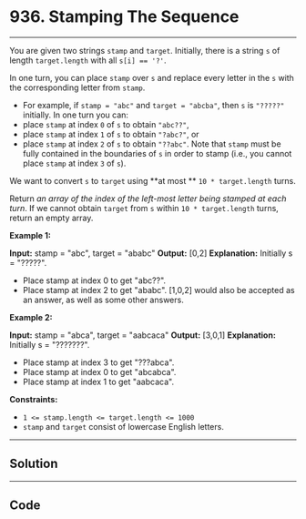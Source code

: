 # 936. Stamping The Sequence

---

You are given two strings `stamp` and `target`. Initially, there is a string `s` of length `target.length` with all `s[i] == '?'`.

In one turn, you can place `stamp` over `s` and replace every letter in the `s` with the corresponding letter from `stamp`.

  * For example, if `stamp = "abc"` and `target = "abcba"`, then `s` is `"?????"` initially. In one turn you can: 
* place `stamp` at index `0` of `s` to obtain `"abc??"`,
* place `stamp` at index `1` of `s` to obtain `"?abc?"`, or
* place `stamp` at index `2` of `s` to obtain `"??abc"`.
Note that `stamp` must be fully contained in the boundaries of `s` in order to stamp (i.e., you cannot place `stamp` at index `3` of `s`).



We want to convert `s` to `target` using **at most ** `10 * target.length` turns.

Return _an array of the index of the left-most letter being stamped at each turn_. If we cannot obtain `target` from `s` within `10 * target.length` turns, return an empty array.

 

**Example 1:**


**Input:** stamp = "abc", target = "ababc"
**Output:** [0,2]
**Explanation:** Initially s = "?????".
- Place stamp at index 0 to get "abc??".
- Place stamp at index 2 to get "ababc".
[1,0,2] would also be accepted as an answer, as well as some other answers.


**Example 2:**


**Input:** stamp = "abca", target = "aabcaca"
**Output:** [3,0,1]
**Explanation:** Initially s = "???????".
- Place stamp at index 3 to get "???abca".
- Place stamp at index 0 to get "abcabca".
- Place stamp at index 1 to get "aabcaca".


 

**Constraints:**

  * `1 <= stamp.length <= target.length <= 1000`
  * `stamp` and `target` consist of lowercase English letters.

---

## Solution



---

## Code
```python


```